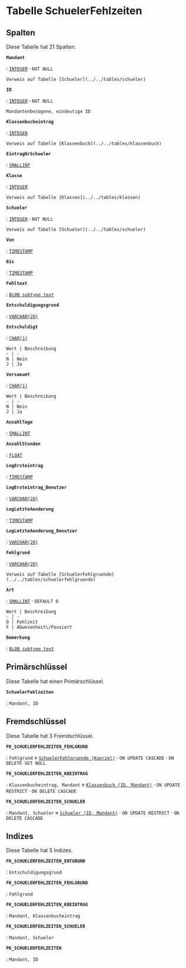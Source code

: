 # Tabelle **SchuelerFehlzeiten**

## Spalten

Diese Tabelle hat 21 Spalten.

**`Mandant`**

:   [`INTEGER`](https://firebirdsql.org/file/documentation/html/en/refdocs/fblangref40/firebird-40-language-reference.html#fblangref40-datatypes-inttypes) · `NOT NULL`

    Verweis auf Tabelle [Schueler](../../tables/schueler)

**`ID`**

:   [`INTEGER`](https://firebirdsql.org/file/documentation/html/en/refdocs/fblangref40/firebird-40-language-reference.html#fblangref40-datatypes-inttypes) · `NOT NULL`

    Mandantenbezogene, eindeutige ID

**`Klassenbucheintrag`**

:   [`INTEGER`](https://firebirdsql.org/file/documentation/html/en/refdocs/fblangref40/firebird-40-language-reference.html#fblangref40-datatypes-inttypes)

    Verweis auf Tabelle [Klassenbuch](../../tables/klassenbuch)

**`EintragNrSchueler`**

:   [`SMALLINT`](https://firebirdsql.org/file/documentation/html/en/refdocs/fblangref40/firebird-40-language-reference.html#fblangref40-datatypes-inttypes)

**`Klasse`**

:   [`INTEGER`](https://firebirdsql.org/file/documentation/html/en/refdocs/fblangref40/firebird-40-language-reference.html#fblangref40-datatypes-inttypes)

    Verweis auf Tabelle [Klassen](../../tables/klassen)

**`Schueler`**

:   [`INTEGER`](https://firebirdsql.org/file/documentation/html/en/refdocs/fblangref40/firebird-40-language-reference.html#fblangref40-datatypes-inttypes) · `NOT NULL`

    Verweis auf Tabelle [Schueler](../../tables/schueler)

**`Von`**

:   [`TIMESTAMP`](https://firebirdsql.org/file/documentation/html/en/refdocs/fblangref40/firebird-40-language-reference.html#fblangref40-datatypes-datetime)

**`Bis`**

:   [`TIMESTAMP`](https://firebirdsql.org/file/documentation/html/en/refdocs/fblangref40/firebird-40-language-reference.html#fblangref40-datatypes-datetime)

**`Fehltext`**

:   [`BLOB subtype text`](https://firebirdsql.org/file/documentation/html/en/refdocs/fblangref40/firebird-40-language-reference.html#fblangref40-datatypes-bnrytypes)

**`Entschuldigungsgrund`**

:   [`VARCHAR(20)`](https://firebirdsql.org/file/documentation/html/en/refdocs/fblangref40/firebird-40-language-reference.html#fblangref40-datatypes-chartypes)

**`Entschuldigt`**

:   [`CHAR(1)`](https://firebirdsql.org/file/documentation/html/en/refdocs/fblangref40/firebird-40-language-reference.html#fblangref40-datatypes-chartypes)

    Wert | Beschreibung
    - | -
    N | Nein
    J | Ja

**`Versaeumt`**

:   [`CHAR(1)`](https://firebirdsql.org/file/documentation/html/en/refdocs/fblangref40/firebird-40-language-reference.html#fblangref40-datatypes-chartypes)

    Wert | Beschreibung
    - | -
    N | Nein
    J | Ja

**`AnzahlTage`**

:   [`SMALLINT`](https://firebirdsql.org/file/documentation/html/en/refdocs/fblangref40/firebird-40-language-reference.html#fblangref40-datatypes-inttypes)

**`AnzahlStunden`**

:   [`FLOAT`](https://firebirdsql.org/file/documentation/html/en/refdocs/fblangref40/firebird-40-language-reference.html#fblangref40-datatypes-floattypes)

**`LogErsteintrag`**

:   [`TIMESTAMP`](https://firebirdsql.org/file/documentation/html/en/refdocs/fblangref40/firebird-40-language-reference.html#fblangref40-datatypes-datetime)

**`LogErsteintrag_Benutzer`**

:   [`VARCHAR(20)`](https://firebirdsql.org/file/documentation/html/en/refdocs/fblangref40/firebird-40-language-reference.html#fblangref40-datatypes-chartypes)

**`LogLetzteAenderung`**

:   [`TIMESTAMP`](https://firebirdsql.org/file/documentation/html/en/refdocs/fblangref40/firebird-40-language-reference.html#fblangref40-datatypes-datetime)

**`LogLetzteAenderung_Benutzer`**

:   [`VARCHAR(20)`](https://firebirdsql.org/file/documentation/html/en/refdocs/fblangref40/firebird-40-language-reference.html#fblangref40-datatypes-chartypes)

**`Fehlgrund`**

:   [`VARCHAR(20)`](https://firebirdsql.org/file/documentation/html/en/refdocs/fblangref40/firebird-40-language-reference.html#fblangref40-datatypes-chartypes)

    Verweis auf Tabelle [SchuelerFehlgruende](../../tables/schuelerfehlgruende)

**`Art`**

:   [`SMALLINT`](https://firebirdsql.org/file/documentation/html/en/refdocs/fblangref40/firebird-40-language-reference.html#fblangref40-datatypes-inttypes) · `DEFAULT 0`

    Wert | Beschreibung
    - | -
    0 | Fehlzeit
    F | Abwesenheit\/Pausiert

**`Bemerkung`**

:   [`BLOB subtype text`](https://firebirdsql.org/file/documentation/html/en/refdocs/fblangref40/firebird-40-language-reference.html#fblangref40-datatypes-bnrytypes)

## Primärschlüssel

Diese Tabelle hat einen Primärschlüssel.

**`SchuelerFehlzeiten`**

:   `Mandant, ID`

## Fremdschlüssel

Diese Tabelle hat 3 Fremdschlüssel.

**`FK_SCHUELERFEHLZEITEN_FEHLGRUND`**

:   `Fehlgrund` » [`SchuelerFehlgruende (Kuerzel)`](../../tables/schuelerfehlgruende) · `ON UPDATE CASCADE` · `ON DELETE SET NULL`

**`FK_SCHUELERFEHLZEITEN_KBEINTRAG`**

:   `Klassenbucheintrag, Mandant` » [`Klassenbuch (ID, Mandant)`](../../tables/klassenbuch) · `ON UPDATE RESTRICT` · `ON DELETE CASCADE`

**`FK_SCHUELERFEHLZEITEN_SCHUELER`**

:   `Mandant, Schueler` » [`Schueler (ID, Mandant)`](../../tables/schueler) · `ON UPDATE RESTRICT` · `ON DELETE CASCADE`

## Indizes

Diese Tabelle hat 5 Indizes.

**`FK_SCHUELERFEHLZEITEN_ENTGRUND`**

:   `Entschuldigungsgrund`

**`FK_SCHUELERFEHLZEITEN_FEHLGRUND`**

:   `Fehlgrund`

**`FK_SCHUELERFEHLZEITEN_KBEINTRAG`**

:   `Mandant, Klassenbucheintrag`

**`FK_SCHUELERFEHLZEITEN_SCHUELER`**

:   `Mandant, Schueler`

**`PK_SCHUELERFEHLZEITEN`**

:   `Mandant, ID`
